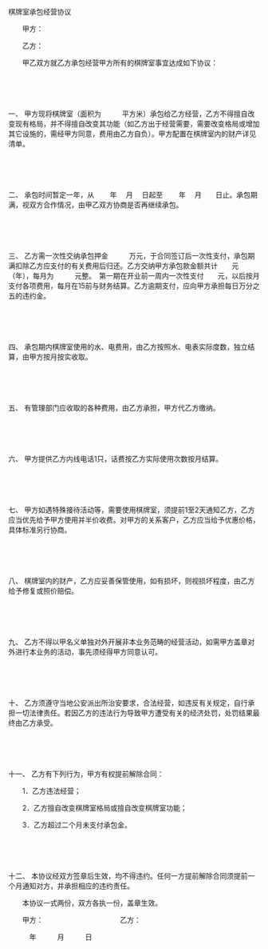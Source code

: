 



棋牌室承包经营协议



 

　　甲方：

　　乙方：　　

　　甲乙双方就乙方承包经营甲方所有的棋牌室事宜达成如下协议：

　　

　　

一、
甲方现将棋牌室（面积为　　　平方米）承包给乙方经营，乙方不得擅自改变现有格局，并不得擅自改变其功能（如乙方出于经营需要，需要改变格局或增加其它设施的，需经甲方同意，费用由乙方自负）。甲方配置在棋牌室内的财产详见清单。

　　

　　

二、
承包时间暂定一年，从　　 年　 月　 日起至　　 年　 月　　日止。承包期满，视双方合作情况，由甲乙双方协商是否再继续承包。

　　

　　

三、
乙方需一次性交纳承包押金　　　万元，于合同签订后一次性支付，承包期满扣除乙方应支付的有关费用后归还。乙方交纳甲方承包款金额共计　　元（年），每月为　　　元整。　第一期在开业前一周内一次性支付　　元，以后按月支付各项费用，每月在15前与财务结算。乙方逾期支付，应向甲方承担每日万分之五的违约金。

　　

　　

四、
承包期内棋牌室使用的水、电费用，由乙方按照水、电表实际度数，独立结算，由甲方按月按实收取。

　　

　　

五、
有管理部门应收取的各种费用，由乙方承担，甲方代乙方缴纳。

　　

　　

六、
甲方提供乙方内线电话1只，话费按乙方实际使用次数按月结算。

　　

　　

七、
甲方如遇特殊接待活动等，需要使用棋牌室，须提前1至2天通知乙方，乙方应当优先给予甲方使用并半价收费。对甲方的关系客户，乙方应当给予优惠价格，具体标准另行协商。

　　

　　

八、
棋牌室内的财产，乙方应妥善保管使用，如有损坏，则视损坏程度，由乙方给予修复或照价赔偿。

　　

　　

九、
乙方不得以甲名义单独对外开展非本业务范畴的经营活动，如需甲方盖章对外进行本业务的活动，事先须经得甲方同意认可。

　　

　　

十、
乙方须遵守当地公安派出所治安要求，合法经营，如违反有关规定，自行承担一切法律责任。若因乙方的违法行为导致甲方遭受有关的经济处罚，处罚结果最终由乙方承受。

　　

　　

十一、
乙方有下列行为，甲方有权提前解除合同：

　　1．乙方违法经营；

　　2．乙方擅自改变棋牌室格局或擅自改变棋牌室功能；

　　3．乙方超过二个月未支付承包金。

　　

　　

十二、
本协议经双方签章后生效，均不得违约。任何一方提前解除合同须提前一个月通知对方，并承担相应的违约责任。

　　本协议一式两份，双方各执一份，盖章生效。　　

　　甲方：　　　　　　　　　　　乙方：　　　　　　　　　　　　　　　　　　　　　　　　

　　　年　　　月　　　日

　　